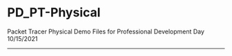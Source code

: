 # PD_PT-Physical
Packet Tracer Physical Demo Files for Professional Development Day 10/15/2021
<hr>

